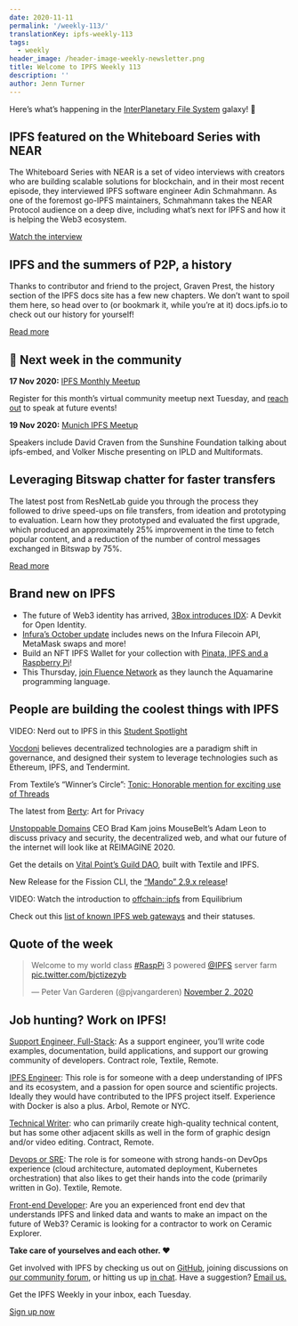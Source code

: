 ```yaml
---
date: 2020-11-11
permalink: '/weekly-113/'
translationKey: ipfs-weekly-113
tags:
  - weekly
header_image: /header-image-weekly-newsletter.png
title: Welcome to IPFS Weekly 113
description: ''
author: Jenn Turner
---
```


Here’s what’s happening in the [InterPlanetary File System](https://ipfs.io/) galaxy! 🚀

## IPFS featured on the Whiteboard Series with NEAR

The Whiteboard Series with NEAR is a set of video interviews with creators who are building scalable solutions for blockchain, and in their most recent episode, they interviewed IPFS software engineer Adin Schmahmann. As one of the foremost go-IPFS maintainers, Schmahmann takes the NEAR Protocol audience on a deep dive, including what’s next for IPFS and how it is helping the Web3 ecosystem.

[Watch the interview](https://www.youtube.com/watch?v=J-drqD2UebM&feature=youtu.be)

## IPFS and the summers of P2P, a history

Thanks to contributor and friend to the project, Graven Prest, the history section of the IPFS docs site has a few new chapters. We don’t want to spoil them here, so head over to (or bookmark it, while you’re at it) docs.ipfs.io to check out our history for yourself!

[Read more](https://docs.ipfs.io/project/history/#a-p2p-summer-1999-2003)

## 📆 Next week in the community

**17 Nov 2020:** [IPFS Monthly Meetup](https://www.meetup.com/San-Francisco-IPFS/events/274414560/)

Register for this month’s virtual community meetup next Tuesday, and [reach out](mailto:ipfs-community@protocol.ai) to speak at future events!

**19 Nov 2020:** [Munich IPFS Meetup](https://www.meetup.com/de-DE/Munich-IPFS-User-Group)

Speakers include David Craven from the Sunshine Foundation talking about ipfs-embed, and Volker Mische presenting on IPLD and Multiformats.

## Leveraging Bitswap chatter for faster transfers

The latest post from ResNetLab guide you through the process they followed to drive speed-ups on file transfers, from ideation and prototyping to evaluation. Learn how they prototyped and evaluated the first upgrade, which produced an approximately 25% improvement in the time to fetch popular content, and a reduction of the number of control messages exchanged in Bitswap by 75%.

[Read more](https://research.protocol.ai/blog/2020/two-ears-one-mouth-how-to-leverage-bitswap-chatter-for-faster-transfers/)

## Brand new on IPFS

- The future of Web3 identity has arrived, [3Box introduces IDX](https://medium.com/3box/idx-a-devkit-for-open-identity-48edc88e8e85): A Devkit for Open Identity.
- [Infura’s October update](https://blog.infura.io/infura-october-2020-update/) includes news on the Infura Filecoin API, MetaMask swaps and more!
- Build an NFT IPFS Wallet for your collection with [Pinata, IPFS and a Raspberry Pi](https://medium.com/pinata/how-to-build-a-portable-nft-display-cae5dc12727e)!
- This Thursday, [join Fluence Network](https://hopin.to/events/fluence-phase-1-launch) as they launch the Aquamarine programming language.

## People are building the coolest things with IPFS

VIDEO: Nerd out to IPFS in this [Student Spotlight](https://www.youtube.com/watch?v=ZlL0lVsAq0c&feature=emb_logo)

[Vocdoni](https://docs.vocdoni.io/#/) believes decentralized technologies are a paradigm shift in governance, and designed their system to leverage technologies such as Ethereum, IPFS, and Tendermint.

From Textile’s “Winner’s Circle”: [Tonic: Honorable mention for exciting use of Threads](https://blog.textile.io/ethonline-tonic-winner/)

The latest from [Berty](https://berty.tech/blog/art-for-privacy/): Art for Privacy

[Unstoppable Domains](https://www.youtube.com/watch?v=w7Rm13v3rho&feature=youtu.be) CEO Brad Kam joins MouseBelt’s Adam Leon to discuss privacy and security, the decentralized web, and what our future of the internet will look like at REIMAGINE 2020.

Get the details on [Vital Point’s Guild DAO](https://www.youtube.com/watch?v=I-gDJAHtDm0&feature=emb_logo), built with Textile and IPFS.

New Release for the Fission CLI, the [“Mando” 2.9.x release](https://talk.fission.codes/t/new-release-fission-cli-mando-2-9-x/1166)!

VIDEO: Watch the introduction to [offchain::ipfs](https://www.youtube.com/watch?v=wicdv34zRPc&feature=emb_logo) from Equilibrium

Check out this [list of known IPFS web gateways](https://luke.lol/ipfs.php) and their statuses.

## Quote of the week

<blockquote class="twitter-tweet"><p lang="en" dir="ltr">Welcome to my world class <a href="https://twitter.com/hashtag/RaspPi?src=hash&amp;ref_src=twsrc%5Etfw">#RaspPi</a> 3 powered <a href="https://twitter.com/IPFS?ref_src=twsrc%5Etfw">@IPFS</a> server farm <a href="https://t.co/bjctizezyb">pic.twitter.com/bjctizezyb</a></p>&mdash; Peter Van Garderen (@pjvangarderen) <a href="https://twitter.com/pjvangarderen/status/1323060872022032393?ref_src=twsrc%5Etfw">November 2, 2020</a></blockquote>

## Job hunting? Work on IPFS!

[Support Engineer, Full-Stack](https://textile.breezy.hr/p/b4aada03ce62-support-engineer-full-stack-contractor): As a support engineer, you’ll write code examples, documentation, build applications, and support our growing community of developers. Contract role, Textile, Remote.

[IPFS Engineer](https://authenticjobs.com/job/3315/arbol-inc-ipfs-engineer): This role is for someone with a deep understanding of IPFS and its ecosystem, and a passion for open source and scientific projects. Ideally they would have contributed to the IPFS project itself. Experience with Docker is also a plus. Arbol, Remote or NYC.

[Technical Writer](https://www.notion.so/Hiring-Technical-Writer-bc6a543f6bea40f28c06abfbfd810ea4): who can primarily create high-quality technical content, but has some other adjacent skills as well in the form of graphic design and/or video editing. Contract, Remote.

[Devops or SRE](https://authenticjobs.com/job/3006/textile-devops-or-sre/): The role is for someone with strong hands-on DevOps experience (cloud architecture, automated deployment, Kubernetes orchestration) that also likes to get their hands into the code (primarily written in Go). Textile, Remote.

[Front-end Developer](https://twitter.com/ceramicnetwork/status/1305886402886995968): Are you an experienced front end dev that understands IPFS and linked data and wants to make an impact on the future of Web3? Ceramic is looking for a contractor to work on Ceramic Explorer.

**Take care of yourselves and each other. ❤️**

Get involved with IPFS by checking us out on [GitHub](https://github.com/ipfs), joining discussions on [our community forum](https://discuss.ipfs.io/), or hitting us up [in chat](https://riot.im/app/#/room/#ipfs:matrix.org). Have a suggestion? [Email us.](mailto:newsletter@ipfs.io)

Get the IPFS Weekly in your inbox, each Tuesday.

<p><a href="https://ipfs.us4.list-manage.com/subscribe?u=25473244c7d18b897f5a1ff6b&amp;id=cad54b2230" class="button button-primary">Sign up now</a></p>
